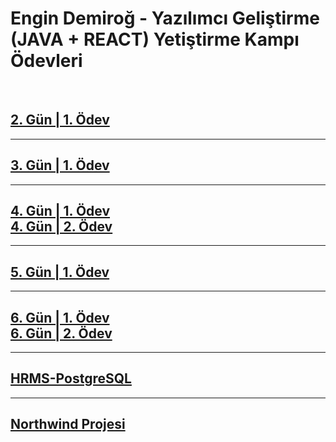 # Engin Demiroğ - Yazılımcı Geliştirme (JAVA + REACT) Yetiştirme Kampı Ödevleri

<br>

## [2. Gün | 1. Ödev](https://github.com/KB-Silence/JavaCampHomeWorks/tree/master/homework-1)
---
## [3. Gün | 1. Ödev](https://github.com/KB-Silence/JavaCampHomeWorks/tree/master/homework-2)
---
## [4. Gün | 1. Ödev](https://github.com/KB-Silence/JavaCampHomeWorks/tree/master/homework-3)<br>[4. Gün | 2. Ödev](https://github.com/KB-Silence/JavaCampHomeWorks/tree/master/homework-4)
---
## [5. Gün | 1. Ödev](https://github.com/KB-Silence/JavaCampHomeWorks/tree/master/homework-5)
---
## [6. Gün | 1. Ödev](https://github.com/KB-Silence/JavaCampHomeWorks/tree/master/homework-6)<br>[6. Gün | 2. Ödev](https://github.com/KB-Silence/JavaCampHomeWorks/tree/master/homework-7)
---
## [HRMS-PostgreSQL](https://github.com/KB-Silence/JavaCampHomeWorks/tree/master/HRMS-PostgreSQL)
---
## [Northwind Projesi](https://github.com/KB-Silence/JavaCampHomeWorks/tree/master/northwind-project)